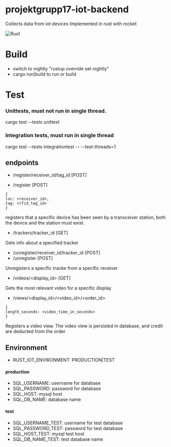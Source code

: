 # projektgrupp17-iot-backend
Collects data from iot devices
Implemented in rust with rocket

![Rust](https://github.com/krummelur/projektgrupp17-iot-backend/workflows/Rust/badge.svg?branch=master&event=push)

# Build
* switch to nightly "rustup override set nightly"
* cargo run|build to run or build 

# Test
### Unittests, must not run in single thread.
cargo test --tests unittest
### Integration tests, must run in single thread
cargo test --tests integrationtest -- --test-threads=1

## endpoints
* /register/receiver_id/tag_id [POST]

* /register [POST]
```
{
loc: <receiver_id>,
tag: <rfid_tag_id>
}
```

registers that a specific device has been seen by a transceiver station, both the device and the station must exist.

* /trackers/tracker_id [GET]

Gets info about a specified tracker 

* /unregister/receiver_id/tracker_id [POST]
* /unregister [POST]

Unregisters a specific tracke from a specific receiver

* /videos/<display_id> [GET]

Gets the most relevant video for a specific display

* /views/<display_id>/<video_id>/<order_id>
```
{
length_seconds: <video_time_in_seconds>
}
```

Registers a video view. The video view is persisted in database, and credit are deducted from the order


## Environment
* RUST_IOT_ENVIRONMENT: PRODUCTION|TEST 
#### production
* SQL_USERNAME: username for database
* SQL_PASSWORD: password for database
* SQL_HOST: mysql host
* SQL_DB_NAME: database name
#### test
* SQL_USERNAME_TEST: username for test database
* SQL_PASSWORD_TEST: password for test database
* SQL_HOST_TEST: mysql test host
* SQL_DB_NAME_TEST: test database name

